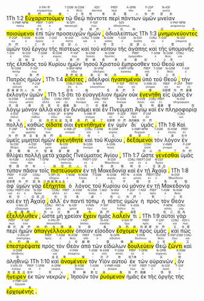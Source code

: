 1Th 1:2  <RUBY><ruby><ruby><mark class='verb'>Εὐχαριστοῦμεν</mark><rt>我們感謝</rt></ruby><rt>εὐχαριστέω</rt></ruby><rt>V-PAI-1P</rt></RUBY>  <RUBY><ruby><ruby>τῷ<rt>-</rt></ruby><rt>ὀ</rt></ruby><rt>T-DSM</rt></RUBY>  <RUBY><ruby><ruby>Θεῷ<rt>上帝</rt></ruby><rt>θεός</rt></ruby><rt>N-DSM</rt></RUBY>  <RUBY><ruby><ruby>πάντοτε<rt>常常</rt></ruby><rt>πάντοτε</rt></ruby><rt>ADV</rt></RUBY>  <RUBY><ruby><ruby>περὶ<rt>為</rt></ruby><rt>περί</rt></ruby><rt>PREP</rt></RUBY>  <RUBY><ruby><ruby>πάντων<rt>眾人</rt></ruby><rt>πᾶς</rt></ruby><rt>A-GPM</rt></RUBY>  <RUBY><ruby><ruby>ὑμῶν<rt>你們</rt></ruby><rt>σύ</rt></ruby><rt>P-2GP</rt></RUBY>  <RUBY><ruby><ruby>μνείαν<rt>提到</rt></ruby><rt>μνεία</rt></ruby><rt>N-ASF</rt></RUBY>  <RUBY><ruby><ruby><mark class='ptc'>ποιούμενοι</mark><rt>-</rt></ruby><rt>ποιέω</rt></ruby><rt>V-PMP-NPM</rt></RUBY>  <RUBY><ruby><ruby>ἐπὶ<rt>在中</rt></ruby><rt>ἐπί</rt></ruby><rt>PREP</rt></RUBY>  <RUBY><ruby><ruby>τῶν<rt>-</rt></ruby><rt>ὀ</rt></ruby><rt>T-GPF</rt></RUBY>  <RUBY><ruby><ruby>προσευχῶν<rt>禱告</rt></ruby><rt>προσευχή</rt></ruby><rt>N-GPF</rt></RUBY>  <RUBY><ruby><ruby>ἡμῶν<rt>我們</rt></ruby><rt>ἐγώ</rt></ruby><rt>P-1GP</rt></RUBY> <mark class='punctuation'>,</mark>   <RUBY><ruby><ruby>ἀδιαλείπτως<rt>不住地</rt></ruby><rt>ἀδιαλείπτως</rt></ruby><rt>ADV</rt></RUBY> 1Th 1:3  <RUBY><ruby><ruby><mark class='ptc'>μνημονεύοντες</mark><rt>記念</rt></ruby><rt>μνημονεύω</rt></ruby><rt>V-PAP-NPM</rt></RUBY>  <RUBY><ruby><ruby>ὑμῶν<rt>你們</rt></ruby><rt>σύ</rt></ruby><rt>P-2GP</rt></RUBY>  <RUBY><ruby><ruby>τοῦ<rt>-</rt></ruby><rt>ὀ</rt></ruby><rt>T-GSN</rt></RUBY>  <RUBY><ruby><ruby>ἔργου<rt>工作</rt></ruby><rt>ἔργον</rt></ruby><rt>N-GSN</rt></RUBY>  <RUBY><ruby><ruby>τῆς<rt>-</rt></ruby><rt>ὀ</rt></ruby><rt>T-GSF</rt></RUBY>  <RUBY><ruby><ruby>πίστεως<rt>因信心</rt></ruby><rt>πίστις</rt></ruby><rt>N-GSF</rt></RUBY>  <RUBY><ruby><ruby>καὶ<rt>-</rt></ruby><rt>καί</rt></ruby><rt>CONJ</rt></RUBY>  <RUBY><ruby><ruby>τοῦ<rt>-</rt></ruby><rt>ὀ</rt></ruby><rt>T-GSM</rt></RUBY>  <RUBY><ruby><ruby>κόπου<rt>勞苦</rt></ruby><rt>κόπος</rt></ruby><rt>N-GSM</rt></RUBY>  <RUBY><ruby><ruby>τῆς<rt>-</rt></ruby><rt>ὀ</rt></ruby><rt>T-GSF</rt></RUBY>  <RUBY><ruby><ruby>ἀγάπης<rt>因愛心</rt></ruby><rt>ἀγάπη</rt></ruby><rt>N-GSF</rt></RUBY>  <RUBY><ruby><ruby>καὶ<rt>-</rt></ruby><rt>καί</rt></ruby><rt>CONJ</rt></RUBY>  <RUBY><ruby><ruby>τῆς<rt>-</rt></ruby><rt>ὀ</rt></ruby><rt>T-GSF</rt></RUBY>  <RUBY><ruby><ruby>ὑπομονῆς<rt>堅忍</rt></ruby><rt>ὑπομονή</rt></ruby><rt>N-GSF</rt></RUBY>  <RUBY><ruby><ruby>τῆς<rt>-</rt></ruby><rt>ὀ</rt></ruby><rt>T-GSF</rt></RUBY>  <RUBY><ruby><ruby>ἐλπίδος<rt>因盼望</rt></ruby><rt>ἐλπίς</rt></ruby><rt>N-GSF</rt></RUBY>  <RUBY><ruby><ruby>τοῦ<rt>-</rt></ruby><rt>ὀ</rt></ruby><rt>T-GSM</rt></RUBY>  <RUBY><ruby><ruby>Κυρίου<rt>主</rt></ruby><rt>κύριος</rt></ruby><rt>N-GSM</rt></RUBY>  <RUBY><ruby><ruby>ἡμῶν<rt>我們</rt></ruby><rt>ἐγώ</rt></ruby><rt>P-1GP</rt></RUBY>  <RUBY><ruby><ruby>Ἰησοῦ<rt>耶穌</rt></ruby><rt>Ἰησοῦς</rt></ruby><rt>N-GSM</rt></RUBY>  <RUBY><ruby><ruby>Χριστοῦ<rt>基督</rt></ruby><rt>Χριστός</rt></ruby><rt>N-GSM</rt></RUBY>  <RUBY><ruby><ruby>ἔμπροσθεν<rt>在面前</rt></ruby><rt>ἔμπροσθεν</rt></ruby><rt>PREP</rt></RUBY>  <RUBY><ruby><ruby>τοῦ<rt>-</rt></ruby><rt>ὀ</rt></ruby><rt>T-GSM</rt></RUBY>  <RUBY><ruby><ruby>Θεοῦ<rt>上帝</rt></ruby><rt>θεός</rt></ruby><rt>N-GSM</rt></RUBY>  <RUBY><ruby><ruby>καὶ<rt>-</rt></ruby><rt>καί</rt></ruby><rt>CONJ</rt></RUBY>  <RUBY><ruby><ruby>Πατρὸς<rt>父</rt></ruby><rt>πατήρ</rt></ruby><rt>N-GSM</rt></RUBY>  <RUBY><ruby><ruby>ἡμῶν<rt>我們</rt></ruby><rt>ἐγώ</rt></ruby><rt>P-1GP</rt></RUBY> <mark class='punctuation'>,</mark> 1Th 1:4  <RUBY><ruby><ruby><mark class='ptc'>εἰδότες</mark><rt>我們知道</rt></ruby><rt>εἴδω</rt></ruby><rt>V-RAP-NPM</rt></RUBY> <mark class='punctuation'>,</mark>   <RUBY><ruby><ruby>ἀδελφοὶ<rt>弟兄啊</rt></ruby><rt>ἀδελφός</rt></ruby><rt>N-VPM</rt></RUBY>  <RUBY><ruby><ruby><mark class='ptc'>ἠγαπημένοι</mark><rt>所愛</rt></ruby><rt>ἀγαπάω</rt></ruby><rt>V-RPP-VPM</rt></RUBY>  <RUBY><ruby><ruby>ὑπὸ<rt>蒙</rt></ruby><rt>ὑπό</rt></ruby><rt>PREP</rt></RUBY>  <RUBY><ruby><ruby>τοῦ<rt>-</rt></ruby><rt>ὀ</rt></ruby><rt>T-GSM</rt></RUBY>  <RUBY><ruby><ruby>Θεοῦ<rt>上帝</rt></ruby><rt>θεός</rt></ruby><rt>N-GSM</rt></RUBY> <mark class='punctuation'>,</mark>   <RUBY><ruby><ruby>τὴν<rt>-</rt></ruby><rt>ὀ</rt></ruby><rt>T-ASF</rt></RUBY>  <RUBY><ruby><ruby>ἐκλογὴν<rt>蒙揀選的人</rt></ruby><rt>ἐκλογή</rt></ruby><rt>N-ASF</rt></RUBY>  <RUBY><ruby><ruby>ὑμῶν<rt>你們</rt></ruby><rt>σύ</rt></ruby><rt>P-2GP</rt></RUBY> <mark class='punctuation'>,</mark> 1Th 1:5  <RUBY><ruby><ruby>ὅτι<rt>因為</rt></ruby><rt>ὅτι</rt></ruby><rt>CONJ</rt></RUBY>  <RUBY><ruby><ruby>τὸ<rt>-</rt></ruby><rt>ὀ</rt></ruby><rt>T-NSN</rt></RUBY>  <RUBY><ruby><ruby>εὐαγγέλιον<rt>福音</rt></ruby><rt>εὐαγγέλιον</rt></ruby><rt>N-NSN</rt></RUBY>  <RUBY><ruby><ruby>ἡμῶν<rt>我們</rt></ruby><rt>ἐγώ</rt></ruby><rt>P-1GP</rt></RUBY>  <RUBY><ruby><ruby>οὐκ<rt>不</rt></ruby><rt>οὐ</rt></ruby><rt>PRT-N</rt></RUBY>  <RUBY><ruby><ruby><mark class='verb'>ἐγενήθη</mark><rt>傳</rt></ruby><rt>γίνομαι</rt></ruby><rt>V-AMI-3S</rt></RUBY>  <RUBY><ruby><ruby>εἰς<rt>到那裡</rt></ruby><rt>εἰς</rt></ruby><rt>PREP</rt></RUBY>  <RUBY><ruby><ruby>ὑμᾶς<rt>你們</rt></ruby><rt>σύ</rt></ruby><rt>P-2AP</rt></RUBY>  <RUBY><ruby><ruby>ἐν<rt>藉著</rt></ruby><rt>ἐν</rt></ruby><rt>PREP</rt></RUBY>  <RUBY><ruby><ruby>λόγῳ<rt>言語</rt></ruby><rt>λόγος</rt></ruby><rt>N-DSM</rt></RUBY>  <RUBY><ruby><ruby>μόνον<rt>僅</rt></ruby><rt>μόνος</rt></ruby><rt>A-ASN</rt></RUBY>  <RUBY><ruby><ruby>ἀλλὰ<rt>而是</rt></ruby><rt>ἀλλά</rt></ruby><rt>CONJ</rt></RUBY>  <RUBY><ruby><ruby>καὶ<rt>也</rt></ruby><rt>καί</rt></ruby><rt>CONJ</rt></RUBY>  <RUBY><ruby><ruby>ἐν<rt>藉著</rt></ruby><rt>ἐν</rt></ruby><rt>PREP</rt></RUBY>  <RUBY><ruby><ruby>δυνάμει<rt>能力</rt></ruby><rt>δύναμις</rt></ruby><rt>N-DSF</rt></RUBY>  <RUBY><ruby><ruby>καὶ<rt>也</rt></ruby><rt>καί</rt></ruby><rt>CONJ</rt></RUBY>  <RUBY><ruby><ruby>ἐν<rt>藉著</rt></ruby><rt>ἐν</rt></ruby><rt>PREP</rt></RUBY>  <RUBY><ruby><ruby>Πνεύματι<rt>靈</rt></ruby><rt>πνεῦμα</rt></ruby><rt>N-DSN</rt></RUBY>  <RUBY><ruby><ruby>Ἁγίῳ<rt>聖</rt></ruby><rt>ἅγιος</rt></ruby><rt>A-DSN</rt></RUBY>  <RUBY><ruby><ruby>καὶ<rt>和</rt></ruby><rt>καί</rt></ruby><rt>CONJ</rt></RUBY>  <RUBY><ruby><ruby>ἐν<rt>藉著</rt></ruby><rt>ἐν</rt></ruby><rt>PREP</rt></RUBY>  <RUBY><ruby><ruby>πληροφορίᾳ<rt>確信</rt></ruby><rt>πληροφορία</rt></ruby><rt>N-DSF</rt></RUBY>  <RUBY><ruby><ruby>πολλῇ<rt>極大</rt></ruby><rt>πολύς</rt></ruby><rt>A-DSF</rt></RUBY> <mark class='punctuation'>,</mark>   <RUBY><ruby><ruby>καθὼς<rt>正如</rt></ruby><rt>καθώς</rt></ruby><rt>CONJ</rt></RUBY>  <RUBY><ruby><ruby><mark class='verb'>οἴδατε</mark><rt>你們知道</rt></ruby><rt>εἴδω</rt></ruby><rt>V-RAI-2P</rt></RUBY>  <RUBY><ruby><ruby>οἷοι<rt>怎樣</rt></ruby><rt>οἷος</rt></ruby><rt>K-NPM</rt></RUBY>  <RUBY><ruby><ruby><mark class='verb'>ἐγενήθημεν</mark><rt>我們成了</rt></ruby><rt>γίνομαι</rt></ruby><rt>V-AMI-1P</rt></RUBY>  <RUBY><ruby><ruby>ἐν<rt>在那裡</rt></ruby><rt>ἐν</rt></ruby><rt>PREP</rt></RUBY>  <RUBY><ruby><ruby>ὑμῖν<rt>你們</rt></ruby><rt>σύ</rt></ruby><rt>P-2DP</rt></RUBY>  <RUBY><ruby><ruby>δι᾽<rt>為的緣故</rt></ruby><rt>διά</rt></ruby><rt>PREP</rt></RUBY>  <RUBY><ruby><ruby>ὑμᾶς<rt>你們</rt></ruby><rt>σύ</rt></ruby><rt>P-2AP</rt></RUBY> <mark class='punctuation'>.</mark> 1Th 1:6  <RUBY><ruby><ruby>Καὶ<rt>-</rt></ruby><rt>καί</rt></ruby><rt>CONJ</rt></RUBY>  <RUBY><ruby><ruby>ὑμεῖς<rt>你們</rt></ruby><rt>σύ</rt></ruby><rt>P-2NP</rt></RUBY>  <RUBY><ruby><ruby>μιμηταὶ<rt>效法者</rt></ruby><rt>μιμητής</rt></ruby><rt>N-NPM</rt></RUBY>  <RUBY><ruby><ruby>ἡμῶν<rt>我們</rt></ruby><rt>ἐγώ</rt></ruby><rt>P-1GP</rt></RUBY>  <RUBY><ruby><ruby><mark class='verb'>ἐγενήθητε</mark><rt>成了</rt></ruby><rt>γίνομαι</rt></ruby><rt>V-AMI-2P</rt></RUBY>  <RUBY><ruby><ruby>καὶ<rt>也</rt></ruby><rt>καί</rt></ruby><rt>CONJ</rt></RUBY>  <RUBY><ruby><ruby>τοῦ<rt>-</rt></ruby><rt>ὀ</rt></ruby><rt>T-GSM</rt></RUBY>  <RUBY><ruby><ruby>Κυρίου<rt>主</rt></ruby><rt>κύριος</rt></ruby><rt>N-GSM</rt></RUBY> <mark class='punctuation'>,</mark>   <RUBY><ruby><ruby><mark class='ptc'>δεξάμενοι</mark><rt>領受了</rt></ruby><rt>δέχομαι</rt></ruby><rt>V-AMP-NPM</rt></RUBY>  <RUBY><ruby><ruby>τὸν<rt>-</rt></ruby><rt>ὀ</rt></ruby><rt>T-ASM</rt></RUBY>  <RUBY><ruby><ruby>λόγον<rt>道</rt></ruby><rt>λόγος</rt></ruby><rt>N-ASM</rt></RUBY>  <RUBY><ruby><ruby>ἐν<rt>在中</rt></ruby><rt>ἐν</rt></ruby><rt>PREP</rt></RUBY>  <RUBY><ruby><ruby>θλίψει<rt>患難</rt></ruby><rt>θλῖψις</rt></ruby><rt>N-DSF</rt></RUBY>  <RUBY><ruby><ruby>πολλῇ<rt>極大</rt></ruby><rt>πολύς</rt></ruby><rt>A-DSF</rt></RUBY>  <RUBY><ruby><ruby>μετὰ<rt>懷著</rt></ruby><rt>μετά</rt></ruby><rt>PREP</rt></RUBY>  <RUBY><ruby><ruby>χαρᾶς<rt>喜樂</rt></ruby><rt>χαρά</rt></ruby><rt>N-GSF</rt></RUBY>  <RUBY><ruby><ruby>Πνεύματος<rt>聖靈</rt></ruby><rt>πνεῦμα</rt></ruby><rt>N-GSN</rt></RUBY>  <RUBY><ruby><ruby>Ἁγίου<rt>-</rt></ruby><rt>ἅγιος</rt></ruby><rt>A-GSN</rt></RUBY> <mark class='punctuation'>,</mark> 1Th 1:7  <RUBY><ruby><ruby>ὥστε<rt>所以</rt></ruby><rt>ὥστε</rt></ruby><rt>CONJ</rt></RUBY>  <RUBY><ruby><ruby><mark class='inf'>γενέσθαι</mark><rt>作了</rt></ruby><rt>γίνομαι</rt></ruby><rt>V-AMN</rt></RUBY>  <RUBY><ruby><ruby>ὑμᾶς<rt>你們</rt></ruby><rt>σύ</rt></ruby><rt>P-2AP</rt></RUBY>  <RUBY><ruby><ruby>τύπον<rt>榜樣</rt></ruby><rt>τύπος</rt></ruby><rt>N-ASM</rt></RUBY>  <RUBY><ruby><ruby>πᾶσιν<rt>所有</rt></ruby><rt>πᾶς</rt></ruby><rt>A-DPM</rt></RUBY>  <RUBY><ruby><ruby>τοῖς<rt>-</rt></ruby><rt>ὀ</rt></ruby><rt>T-DPM</rt></RUBY>  <RUBY><ruby><ruby><mark class='ptc'>πιστεύουσιν</mark><rt>相信的人</rt></ruby><rt>πιστεύω</rt></ruby><rt>V-PAP-DPM</rt></RUBY>  <RUBY><ruby><ruby>ἐν<rt>在</rt></ruby><rt>ἐν</rt></ruby><rt>PREP</rt></RUBY>  <RUBY><ruby><ruby>τῇ<rt>-</rt></ruby><rt>ὀ</rt></ruby><rt>T-DSF</rt></RUBY>  <RUBY><ruby><ruby>Μακεδονίᾳ<rt>馬其頓</rt></ruby><rt>Μακεδονία</rt></ruby><rt>N-DSF</rt></RUBY>  <RUBY><ruby><ruby>καὶ<rt>和</rt></ruby><rt>καί</rt></ruby><rt>CONJ</rt></RUBY>  <RUBY><ruby><ruby>ἐν<rt>在</rt></ruby><rt>ἐν</rt></ruby><rt>PREP</rt></RUBY>  <RUBY><ruby><ruby>τῇ<rt>-</rt></ruby><rt>ὀ</rt></ruby><rt>T-DSF</rt></RUBY>  <RUBY><ruby><ruby>Ἀχαΐᾳ<rt>亞該亞</rt></ruby><rt>Ἀχαΐα</rt></ruby><rt>N-DSF</rt></RUBY> <mark class='punctuation'>.</mark> 1Th 1:8  <RUBY><ruby><ruby>ἀφ᾽<rt>從那裡</rt></ruby><rt>ἀπό</rt></ruby><rt>PREP</rt></RUBY>  <RUBY><ruby><ruby>ὑμῶν<rt>你們</rt></ruby><rt>σύ</rt></ruby><rt>P-2GP</rt></RUBY>  <RUBY><ruby><ruby>γὰρ<rt>因為</rt></ruby><rt>γάρ</rt></ruby><rt>CONJ</rt></RUBY>  <RUBY><ruby><ruby><mark class='verb'>ἐξήχηται</mark><rt>已經被傳出去</rt></ruby><rt>ἐξηχέω</rt></ruby><rt>V-RPI-3S</rt></RUBY>  <RUBY><ruby><ruby>ὁ<rt>-</rt></ruby><rt>ὀ</rt></ruby><rt>T-NSM</rt></RUBY>  <RUBY><ruby><ruby>λόγος<rt>道</rt></ruby><rt>λόγος</rt></ruby><rt>N-NSM</rt></RUBY>  <RUBY><ruby><ruby>τοῦ<rt>-</rt></ruby><rt>ὀ</rt></ruby><rt>T-GSM</rt></RUBY>  <RUBY><ruby><ruby>Κυρίου<rt>主</rt></ruby><rt>κύριος</rt></ruby><rt>N-GSM</rt></RUBY>  <RUBY><ruby><ruby>οὐ<rt>不</rt></ruby><rt>οὐ</rt></ruby><rt>PRT-N</rt></RUBY>  <RUBY><ruby><ruby>μόνον<rt>僅</rt></ruby><rt>μόνος</rt></ruby><rt>A-ASN</rt></RUBY>  <RUBY><ruby><ruby>ἐν<rt>在</rt></ruby><rt>ἐν</rt></ruby><rt>PREP</rt></RUBY>  <RUBY><ruby><ruby>τῇ<rt>-</rt></ruby><rt>ὀ</rt></ruby><rt>T-DSF</rt></RUBY>  <RUBY><ruby><ruby>Μακεδονίᾳ<rt>馬其頓</rt></ruby><rt>Μακεδονία</rt></ruby><rt>N-DSF</rt></RUBY>  <RUBY><ruby><ruby>καὶ<rt>和</rt></ruby><rt>καί</rt></ruby><rt>CONJ</rt></RUBY>  <RUBY><ruby><ruby>ἐν<rt>在</rt></ruby><rt>ἐν</rt></ruby><rt>PREP</rt></RUBY>  <RUBY><ruby><ruby>τῇ<rt>-</rt></ruby><rt>ὀ</rt></ruby><rt>T-DSF</rt></RUBY>  <RUBY><ruby><ruby>Ἀχαΐᾳ<rt>亞該亞</rt></ruby><rt>Ἀχαΐα</rt></ruby><rt>N-DSF</rt></RUBY> <mark class='punctuation'>,</mark>   <RUBY><ruby><ruby>ἀλλ᾽<rt>也</rt></ruby><rt>ἀλλά</rt></ruby><rt>CONJ</rt></RUBY>  <RUBY><ruby><ruby>ἐν<rt>在</rt></ruby><rt>ἐν</rt></ruby><rt>PREP</rt></RUBY>  <RUBY><ruby><ruby>παντὶ<rt>各</rt></ruby><rt>πᾶς</rt></ruby><rt>A-DSM</rt></RUBY>  <RUBY><ruby><ruby>τόπῳ<rt>處</rt></ruby><rt>τόπος</rt></ruby><rt>N-DSM</rt></RUBY>  <RUBY><ruby><ruby>ἡ<rt>-</rt></ruby><rt>ὀ</rt></ruby><rt>T-NSF</rt></RUBY>  <RUBY><ruby><ruby>πίστις<rt>信心</rt></ruby><rt>πίστις</rt></ruby><rt>N-NSF</rt></RUBY>  <RUBY><ruby><ruby>ὑμῶν<rt>你們</rt></ruby><rt>σύ</rt></ruby><rt>P-2GP</rt></RUBY>  <RUBY><ruby><ruby>ἡ<rt>-</rt></ruby><rt>ὀ</rt></ruby><rt>T-NSF</rt></RUBY>  <RUBY><ruby><ruby>πρὸς<rt>對</rt></ruby><rt>πρός</rt></ruby><rt>PREP</rt></RUBY>  <RUBY><ruby><ruby>τὸν<rt>-</rt></ruby><rt>ὀ</rt></ruby><rt>T-ASM</rt></RUBY>  <RUBY><ruby><ruby>Θεὸν<rt>上帝</rt></ruby><rt>θεός</rt></ruby><rt>N-ASM</rt></RUBY>  <RUBY><ruby><ruby><mark class='verb'>ἐξελήλυθεν</mark><rt>已經傳開了</rt></ruby><rt>ἐξέρχομαι</rt></ruby><rt>V-RAI-3S</rt></RUBY> <mark class='punctuation'>,</mark>   <RUBY><ruby><ruby>ὥστε<rt>所以</rt></ruby><rt>ὥστε</rt></ruby><rt>CONJ</rt></RUBY>  <RUBY><ruby><ruby>μὴ<rt>沒</rt></ruby><rt>μή</rt></ruby><rt>PRT-N</rt></RUBY>  <RUBY><ruby><ruby>χρείαν<rt>需要</rt></ruby><rt>χρεία</rt></ruby><rt>N-ASF</rt></RUBY>  <RUBY><ruby><ruby><mark class='inf'>ἔχειν</mark><rt>有</rt></ruby><rt>ἔχω</rt></ruby><rt>V-PAN</rt></RUBY>  <RUBY><ruby><ruby>ἡμᾶς<rt>我們</rt></ruby><rt>ἐγώ</rt></ruby><rt>P-1AP</rt></RUBY>  <RUBY><ruby><ruby><mark class='inf'>λαλεῖν</mark><rt>說</rt></ruby><rt>λαλέω</rt></ruby><rt>V-PAN</rt></RUBY>  <RUBY><ruby><ruby>τι<rt>甚麼</rt></ruby><rt>τις</rt></ruby><rt>X-ASN</rt></RUBY> <mark class='punctuation'>.</mark> 1Th 1:9  <RUBY><ruby><ruby>αὐτοὶ<rt>自己</rt></ruby><rt>αὐτός</rt></ruby><rt>P-NPM</rt></RUBY>  <RUBY><ruby><ruby>γὰρ<rt>因為</rt></ruby><rt>γάρ</rt></ruby><rt>CONJ</rt></RUBY>  <RUBY><ruby><ruby>περὶ<rt>關於</rt></ruby><rt>περί</rt></ruby><rt>PREP</rt></RUBY>  <RUBY><ruby><ruby>ἡμῶν<rt>我們</rt></ruby><rt>ἐγώ</rt></ruby><rt>P-1GP</rt></RUBY>  <RUBY><ruby><ruby><mark class='verb'>ἀπαγγέλλουσιν</mark><rt>他們在傳講</rt></ruby><rt>ἀπαγγέλλω</rt></ruby><rt>V-PAI-3P</rt></RUBY>  <RUBY><ruby><ruby>ὁποίαν<rt>怎樣</rt></ruby><rt>ὁποῖος</rt></ruby><rt>I-ASF</rt></RUBY>  <RUBY><ruby><ruby>εἴσοδον<rt>進</rt></ruby><rt>εἴσοδος</rt></ruby><rt>N-ASF</rt></RUBY>  <RUBY><ruby><ruby><mark class='verb'>ἔσχομεν</mark><rt>我們得</rt></ruby><rt>ἔχω</rt></ruby><rt>V-AAI-1P</rt></RUBY>  <RUBY><ruby><ruby>πρὸς<rt>到那裡</rt></ruby><rt>πρός</rt></ruby><rt>PREP</rt></RUBY>  <RUBY><ruby><ruby>ὑμᾶς<rt>你們</rt></ruby><rt>σύ</rt></ruby><rt>P-2AP</rt></RUBY> <mark class='punctuation'>,</mark>   <RUBY><ruby><ruby>καὶ<rt>又</rt></ruby><rt>καί</rt></ruby><rt>CONJ</rt></RUBY>  <RUBY><ruby><ruby>πῶς<rt>怎樣</rt></ruby><rt>πως</rt></ruby><rt>ADV-I</rt></RUBY>  <RUBY><ruby><ruby><mark class='verb'>ἐπεστρέψατε</mark><rt>你們歸向</rt></ruby><rt>ἐπιστρέφω</rt></ruby><rt>V-AAI-2P</rt></RUBY>  <RUBY><ruby><ruby>πρὸς<rt>-</rt></ruby><rt>πρός</rt></ruby><rt>PREP</rt></RUBY>  <RUBY><ruby><ruby>τὸν<rt>-</rt></ruby><rt>ὀ</rt></ruby><rt>T-ASM</rt></RUBY>  <RUBY><ruby><ruby>Θεὸν<rt>上帝</rt></ruby><rt>θεός</rt></ruby><rt>N-ASM</rt></RUBY>  <RUBY><ruby><ruby>ἀπὸ<rt>離開</rt></ruby><rt>ἀπό</rt></ruby><rt>PREP</rt></RUBY>  <RUBY><ruby><ruby>τῶν<rt>-</rt></ruby><rt>ὀ</rt></ruby><rt>T-GPN</rt></RUBY>  <RUBY><ruby><ruby>εἰδώλων<rt>偶像</rt></ruby><rt>εἴδωλον</rt></ruby><rt>N-GPN</rt></RUBY>  <RUBY><ruby><ruby><mark class='inf'>δουλεύειν</mark><rt>服侍</rt></ruby><rt>δουλεύω</rt></ruby><rt>V-PAN</rt></RUBY>  <RUBY><ruby><ruby>Θεῷ<rt>上帝</rt></ruby><rt>θεός</rt></ruby><rt>N-DSM</rt></RUBY>  <RUBY><ruby><ruby><mark class='ptc'>ζῶντι</mark><rt>活</rt></ruby><rt>ζάω</rt></ruby><rt>V-PAP-DSM</rt></RUBY>  <RUBY><ruby><ruby>καὶ<rt>又</rt></ruby><rt>καί</rt></ruby><rt>CONJ</rt></RUBY>  <RUBY><ruby><ruby>ἀληθινῷ<rt>真</rt></ruby><rt>ἀληθινός</rt></ruby><rt>A-DSM</rt></RUBY> 1Th 1:10  <RUBY><ruby><ruby>καὶ<rt>並且</rt></ruby><rt>καί</rt></ruby><rt>CONJ</rt></RUBY>  <RUBY><ruby><ruby><mark class='inf'>ἀναμένειν</mark><rt>等候</rt></ruby><rt>ἀναμένω</rt></ruby><rt>V-PAN</rt></RUBY>  <RUBY><ruby><ruby>τὸν<rt>-</rt></ruby><rt>ὀ</rt></ruby><rt>T-ASM</rt></RUBY>  <RUBY><ruby><ruby>Υἱὸν<rt>兒子</rt></ruby><rt>υἱός</rt></ruby><rt>N-ASM</rt></RUBY>  <RUBY><ruby><ruby>αὐτοῦ<rt>他</rt></ruby><rt>αὐτός</rt></ruby><rt>P-GSM</rt></RUBY>  <RUBY><ruby><ruby>ἐκ<rt>從下來</rt></ruby><rt>ἐκ</rt></ruby><rt>PREP</rt></RUBY>  <RUBY><ruby><ruby>τῶν<rt>-</rt></ruby><rt>ὀ</rt></ruby><rt>T-GPM</rt></RUBY>  <RUBY><ruby><ruby>οὐρανῶν<rt>天</rt></ruby><rt>οὐρανός</rt></ruby><rt>N-GPM</rt></RUBY> <mark class='punctuation'>,</mark>   <RUBY><ruby><ruby>ὃν<rt>他</rt></ruby><rt>ὅς</rt></ruby><rt>R-ASM</rt></RUBY>  <RUBY><ruby><ruby><mark class='verb'>ἤγειρεν</mark><rt>他使復活</rt></ruby><rt>ἐγείρω</rt></ruby><rt>V-AAI-3S</rt></RUBY>  <RUBY><ruby><ruby>ἐκ<rt>從中</rt></ruby><rt>ἐκ</rt></ruby><rt>PREP</rt></RUBY>  <RUBY><ruby><ruby>τῶν<rt>-</rt></ruby><rt>ὀ</rt></ruby><rt>T-GPM</rt></RUBY>  <RUBY><ruby><ruby>νεκρῶν<rt>死人</rt></ruby><rt>νεκρός</rt></ruby><rt>A-GPM</rt></RUBY> <mark class='punctuation'>,</mark>   <RUBY><ruby><ruby>Ἰησοῦν<rt>耶穌</rt></ruby><rt>Ἰησοῦς</rt></ruby><rt>N-ASM</rt></RUBY>  <RUBY><ruby><ruby>τὸν<rt>那位</rt></ruby><rt>ὀ</rt></ruby><rt>T-ASM</rt></RUBY>  <RUBY><ruby><ruby><mark class='ptc'>ῥυόμενον</mark><rt>拯救</rt></ruby><rt>ῥύομαι</rt></ruby><rt>V-PMP-ASM</rt></RUBY>  <RUBY><ruby><ruby>ἡμᾶς<rt>我們</rt></ruby><rt>ἐγώ</rt></ruby><rt>P-1AP</rt></RUBY>  <RUBY><ruby><ruby>ἐκ<rt>脫離</rt></ruby><rt>ἐκ</rt></ruby><rt>PREP</rt></RUBY>  <RUBY><ruby><ruby>τῆς<rt>-</rt></ruby><rt>ὀ</rt></ruby><rt>T-GSF</rt></RUBY>  <RUBY><ruby><ruby>ὀργῆς<rt>憤怒</rt></ruby><rt>ὀργή</rt></ruby><rt>N-GSF</rt></RUBY>  <RUBY><ruby><ruby>τῆς<rt>-</rt></ruby><rt>ὀ</rt></ruby><rt>T-GSF</rt></RUBY>  <RUBY><ruby><ruby><mark class='ptc'>ἐρχομένης</mark><rt>將來</rt></ruby><rt>ἔρχομαι</rt></ruby><rt>V-PMP-GSF</rt></RUBY> <mark class='punctuation'>.</mark> <mark class='paragraph'></mark> 